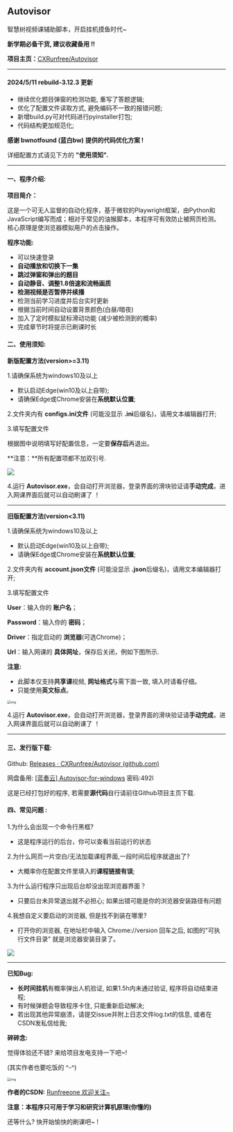 ##  Autovisor

智慧树视频课辅助脚本，开启挂机摸鱼时代~

**新学期必备干货, 建议收藏备用 !!**

**项目主页：**[CXRunfree/Autovisor](https://github.com/CXRunfree/Autovisor)

------

#### 2024/5/11 rebuild-3.12.3 更新 

- 继续优化题目弹窗的检测功能, 重写了答题逻辑;
- 优化了配置文件读取方式, 避免编码不一致的报错问题;
- 新增build.py可对代码进行pyinstaller打包;
- 代码结构更加规范化;

**感谢 bwnotfound (蓝白bw)**  **提供的代码优化方案 !**

详细配置方式请见下方的 **"使用须知".**

------

#### 一、程序介绍:

**项目简介：**

这是一个可无人监督的自动化程序，基于微软的Playwright框架，由Python和JavaScript编写而成；相对于常见的油猴脚本，本程序可有效防止被网页检测。核心原理是使浏览器模拟用户的点击操作。

**程序功能:**

- 可以快速登录
- **自动播放和切换下一集**
- **跳过弹窗和弹出的题目**
- **自动静音、调整1.8倍速和流畅画质**
- **检测视频是否暂停并续播**
- 检测当前学习进度并后台实时更新
- 根据当前时间自动设置背景颜色(白昼/暗夜)
- 加入了定时模拟鼠标滑动功能 (减少被检测到的概率)
- 完成章节时将提示已刷课时长

#### 二、使用须知:

**新版配置方法(version>=3.11)**

1.请确保系统为windows10及以上

- 默认启动Edge(win10及以上自带);
- 请确保Edge或Chrome安装在**系统默认位置**;

2.文件夹内有 **configs.ini文件** (可能没显示 **.ini**后缀名)，请用文本编辑器打开;

3.填写配置文件

根据图中说明填写好配置信息，一定要**保存后**再退出。

**注意：**所有配置项都不加双引号.

<img src="https://img-blog.csdnimg.cn/direct/99f7c45286fa48cd919cfaa7782daa82.png">



4.运行 **Autovisor.exe**，会自动打开浏览器，登录界面的滑块验证请**手动完成**，进入网课界面后就可以自动刷课了 ！

------

**旧版配置方法(version<3.11)**

1.请确保系统为windows10及以上

- 默认启动Edge(win10及以上自带);
- 请确保Edge或Chrome安装在**系统默认位置**;

2.文件夹内有 **account.json文件** (可能没显示 **.json**后缀名)，请用文本编辑器打开;

3.填写配置文件

**User**：输入你的 **账户名**；

**Password**：输入你的 **密码**；

**Driver**：指定启动的 **浏览器**(可选Chrome)；

**Url**：输入网课的 **具体网址**，保存后关闭，例如下图所示.

**注意:**

- 此脚本仅支持**共享课**视频, **网址格式**与需下面一致, 填入时请看仔细。
- 只能使用**英文标点**。

<img src="https://img-blog.csdnimg.cn/direct/b6edaad9b62045e4b5364df24a374fef.png" alt="img" style="zoom: 50%;" />

4.运行 **Autovisor.exe**，会自动打开浏览器，登录界面的滑块验证请**手动完成**，进入网课界面后就可以自动刷课了 ！

------

#### **三、发行版下载:**

Github: [Releases · CXRunfree/Autovisor (github.com)](https://github.com/CXRunfree/Autovisor/releases)

网盘备用: [[蓝奏云\] Autovisor-for-windows](https://wwk.lanzouj.com/b05evsxif) 密码:492l

这是已经打包好的程序, 若需要**源代码**自行请前往Github项目主页下载.

#### 四、常见问题 :

1.为什么会出现一个命令行黑框?

- 这是程序运行的后台，你可以查看当前运行的状态

2.为什么网页一片空白/无法加载课程界面,一段时间后程序就退出了?

- 大概率你在配置文件里填入的**课程链接有误**;

3.为什么运行程序只出现后台却没出现浏览器界面？

- 只要后台未异常退出就不必担心; 如果出错可能是你的浏览器安装路径有问题

4.我想自定义要启动的浏览器, 但是找不到装在哪里? 

- 打开你的浏览器, 在地址栏中输入 Chrome://version 回车之后, 如图的"可执行文件目录" 就是浏览器安装目录了。

<img src="https://img-blog.csdnimg.cn/direct/aec0acdfd3b946069f5edb31f9191591.png">

------

**已知Bug:**

- **长时间挂机**有概率弹出人机验证, 如果1.5h内未通过验证, 程序将自动结束进程;
- 有时候弹题会导致程序卡住, 只能重新启动解决;
- 若出现其他异常崩溃，请提交issue并附上日志文件log.txt的信息, 或者在CSDN发私信给我;

**碎碎念:**

觉得体验还不错? 来给项目发电支持一下吧~!

(其实作者也要吃饭的 ^-^)

<img src="https://img-blog.csdnimg.cn/direct/2d94a77c4bf643c1bff1712461c4f1bf.png" alt="img" style="zoom: 50%;" />

**作者的CSDN:** [Runfreeone 欢迎关注~](https://blog.csdn.net/Runfreeone)

**注意：本程序只可用于学习和研究计算机原理(你懂的)**

还等什么? 快开始愉快的刷课吧~ !
